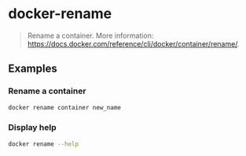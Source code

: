 # docker-rename

> Rename a container. More information: <https://docs.docker.com/reference/cli/docker/container/rename/>.

## Examples

### Rename a container

```bash
docker rename container new_name
```

### Display help

```bash
docker rename --help
```
